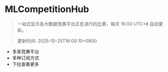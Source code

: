 # MLCompetitionHub

> 一站式显示各大数据竞赛平台正在进行的比赛，每天 16:00 UTC+8 自动更新。
  
> 更新时间: 2025-10-25T16:00:10+0800 

* 多家竞赛平台
* 多种订阅方式
* 下拉查看更多
